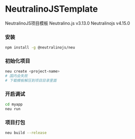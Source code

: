 <!--
 * @Author: 天机玄狐 yncxjcw@163.com
 * @Date: 2023-11-27 16:39:30
 * @LastEditors: 天机玄狐 yncxjcw@163.com
 * @LastEditTime: 2023-11-27 16:59:53
 * @FilePath: \NeutralinoJSTemplate\README.md
 * @Description: 这是默认设置,请设置`customMade`, 打开koroFileHeader查看配置 进行设置: https://github.com/OBKoro1/koro1FileHeader/wiki/%E9%85%8D%E7%BD%AE
-->
# NeutralinoJSTemplate
NeutralinoJS项目模板
Neutralino.js v3.13.0
Neutralinojs v4.15.0
### 安装
```bash
npm install -g @neutralinojs/neu
```
### 初始化项目
```bash
neu create <project-name>
# 国内会失败
# 下载模板解压到项目目录里面
```
### 开启调试
```bash
cd myapp
neu run
```
### 项目打包
```bash
neu build --release
```
